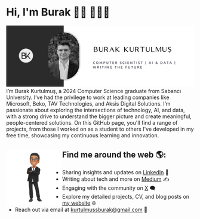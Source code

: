 # Hi, I'm Burak 👋🏾 👩🏾‍💻

<img src="https://raw.githubusercontent.com/bkurtulmus/bkurtulmus/master/gh-header-image-cropped.png" alt="banner that says Burak Kurtulmuş - Computer Scientist | AI & Data | Writing the Future alongside a photo of Burak and logo of Burak Kurtulmus">
I’m Burak Kurtulmuş, a 2024 Computer Science graduate from Sabancı University. I’ve had the privilege to work at leading companies like Microsoft, Beko, TAV Technologies, and Aksis Digital Solutions. I’m passionate about exploring the intersections of technology, AI, and data, with a strong drive to understand the bigger picture and create meaningful, people-centered solutions. On this GitHub page, you'll find a range of projects, from those I worked on as a student to others I've developed in my free time, showcasing my continuous learning and innovation.


## Find me around the web 🌎: <a href="#"><img align="left" width="150" height="150" src="https://raw.githubusercontent.com/bkurtulmus/bkurtulmus/master/bkurtulmus-cartoon.png"></a>
- Sharing insights and updates on <a href="https://www.linkedin.com/in/burakkurtulmus/">LinkedIn</a> 💼
- Writing about tech and more on <a href="https://medium.com/@kurtulmusburak">Medium</a> ✍️
- Engaging with the community on <a href="https://x.com/burakkurtulmuss">X</a> 🗨️
- Explore my detailed projects, CV, and blog posts on <a href="https://bkurtulmus9.wixsite.com/burakkurtulmus">my website</a> 🌐
- Reach out via email at <a href="mailto:kurtulmussburak@gmail.com">kurtulmussburak@gmail.com</a> 📧

